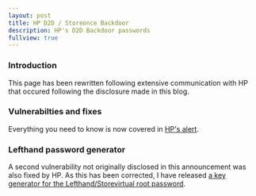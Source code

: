 ```yaml
---
layout: post
title: HP D2D / Storeonce Backdoor
description: HP's D2D Backdoor passwords
fullview: true
---
```


### Introduction
This page has been rewritten following extensive communication with HP that occured following the disclosure made in this blog.

### Vulnerabilties and fixes
Everything you need to know is now covered in [HP's alert](https://h20564.www2.hpe.com/portal/site/hpsc/public/kb/docDisplay/?docId=emr_na-c03813919).

### Lefthand password generator
A second vulnerability not originally disclosed in this announcement was also fixed by HP. As this has been corrected, I have released [a key generator for the Lefthand/Storevirtual root password](https://github.com/technion/lhnskey).

